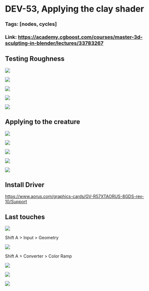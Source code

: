 # DEV-53, Applying the clay shader
### Tags: [nodes, cycles]
### Link: https://academy.cgboost.com/courses/master-3d-sculpting-in-blender/lectures/33783267


## Testing Roughness

![](../images/DEV-53/DEV-53-A1.png)

![](../images/DEV-53/DEV-53-A2.png)

![](../images/DEV-53/DEV-53-A3.png)

![](../images/DEV-53/DEV-53-A4.png)

![](../images/DEV-53/DEV-53-A5.png)

## Applying to the creature

![](../images/DEV-53/DEV-53-B1.png)

![](../images/DEV-53/DEV-53-B2.png)

![](../images/DEV-53/DEV-53-B3.png)

![](../images/DEV-53/DEV-53-B4.png)

![](../images/DEV-53/DEV-53-B5.png)

## Install Driver

https://www.aorus.com/graphics-cards/GV-R57XTAORUS-8GDS-rev-10/Support

## Last touches

![](../images/DEV-53/DEV-53-C1.png)

  Shift A > Input > Geometry

![](../images/DEV-53/DEV-53-C2.png)

  Shift A > Converter > Color Ramp

![](../images/DEV-53/DEV-53-C3.png)

![](../images/DEV-53/DEV-53-C4.png)

![](../images/DEV-53/DEV-53-C5.png)

